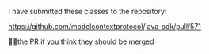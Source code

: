 I have submitted these classes to the repository:

https://github.com/modelcontextprotocol/java-sdk/pull/571

👍🏻the PR if you think they should be merged